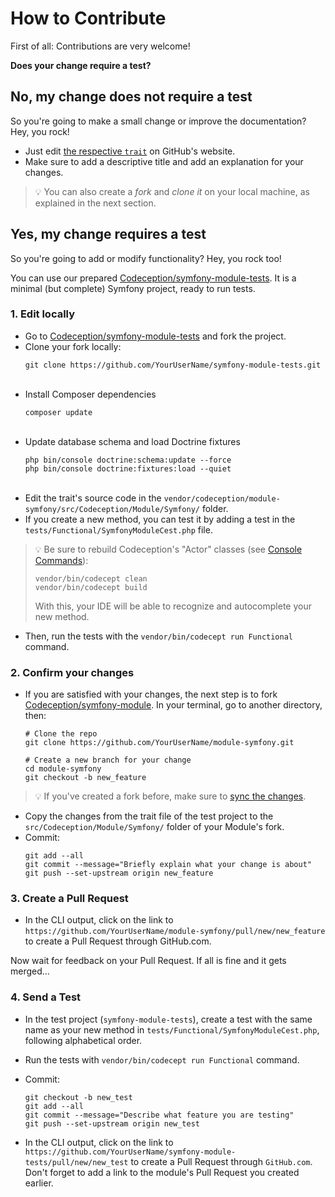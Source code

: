 # How to Contribute

First of all: Contributions are very welcome!

**Does your change require a test?**

## No, my change does not require a test
So you're going to make a small change or improve the documentation? Hey, you rock!

- Just edit [the respective `trait`](https://github.com/Codeception/module-symfony/tree/main/src/Codeception/Module/Symfony) on GitHub's website.
- Make sure to add a descriptive title and add an explanation for your changes.

> :bulb: You can also create a *fork* and *clone it* on your local machine, as explained in the next section.

## Yes, my change requires a test

So you're going to add or modify functionality? Hey, you rock too!

You can use our prepared [Codeception/symfony-module-tests](https://github.com/Codeception/symfony-module-tests).
It is a minimal (but complete) Symfony project, ready to run tests.

### 1. Edit locally

- Go to [Codeception/symfony-module-tests](https://github.com/Codeception/symfony-module-tests) and fork the project.
   <br/>
- Clone your fork locally:
   ```shell
   git clone https://github.com/YourUserName/symfony-module-tests.git
   ```
   <br/>
- Install Composer dependencies
   ```shell
   composer update
   ```
   <br/>
- Update database schema and load Doctrine fixtures
   ```shell
   php bin/console doctrine:schema:update --force  
   php bin/console doctrine:fixtures:load --quiet
   ```  
   <br/>
- Edit the trait's source code in the `vendor/codeception/module-symfony/src/Codeception/Module/Symfony/` folder.
   <br/>
- If you create a new method, you can test it by adding a test in the `tests/Functional/SymfonyModuleCest.php` file.
> :bulb: Be sure to rebuild Codeception's "Actor" classes (see [Console Commands](https://codeception.com/docs/reference/Commands#Build)):
> ```shell
> vendor/bin/codecept clean
> vendor/bin/codecept build
> ```
> With this, your IDE will be able to recognize and autocomplete your new method.

- Then, run the tests with the `vendor/bin/codecept run Functional` command.

### 2. Confirm your changes

- If you are satisfied with your changes, the next step is to fork [Codeception/symfony-module](https://github.com/Codeception/module-symfony).
   In your terminal, go to another directory, then:
   ```shell
   # Clone the repo
   git clone https://github.com/YourUserName/module-symfony.git

   # Create a new branch for your change
   cd module-symfony
   git checkout -b new_feature
   ```
> :bulb: If you've created a fork before, make sure to [sync the changes](https://stackoverflow.com/a/7244456).

- Copy the changes from the trait file of the test project to the `src/Codeception/Module/Symfony/` folder of your Module's fork.
   <br/>
- Commit:
   ```shell
   git add --all
   git commit --message="Briefly explain what your change is about"
   git push --set-upstream origin new_feature
   ```

### 3. Create a Pull Request

- In the CLI output, click on the link to `https://github.com/YourUserName/module-symfony/pull/new/new_feature` to create a Pull Request through GitHub.com.

Now wait for feedback on your Pull Request. If all is fine and it gets merged...

### 4. Send a Test

- In the test project (`symfony-module-tests`), create a test with the same name as your new method in `tests/Functional/SymfonyModuleCest.php`, following alphabetical order.

- Run the tests with `vendor/bin/codecept run Functional` command.

- Commit:
    ```shell
    git checkout -b new_test
    git add --all
    git commit --message="Describe what feature you are testing"
    git push --set-upstream origin new_test
    ```

- In the CLI output, click on the link to `https://github.com/YourUserName/symfony-module-tests/pull/new/new_test` to create a Pull Request through `GitHub.com`.
  Don't forget to add a link to the module's Pull Request you created earlier.
